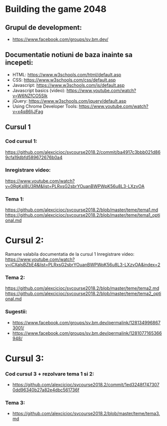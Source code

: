 # Building the game 2048

## Grupul de development:
* https://www.facebook.com/groups/sv.bm.dev/

## Documentatie notiuni de baza inainte sa incepeti:

* HTML: https://www.w3schools.com/html/default.asp
* CSS: https://www.w3schools.com/css/default.asp
* Javascript: https://www.w3schools.com/js/default.asp
* Javascript basics (video): https://www.youtube.com/watch?v=W6NZfCO5SIk
* jQuery: https://www.w3schools.com/jquery/default.asp
* Using Chrome Developer Tools: https://www.youtube.com/watch?v=x4q86IjJFag


## Cursul 1


### Cod cursul 1:
https://github.com/alexcicioc/svcourse2018.2/commit/ba4917c3bbb021d869cfa19dbfd589672676b0a4

### Inregistrare video:
https://www.youtube.com/watch?v=0RgKsI8U3RM&list=PLRxsG2sbrYOuanBWPWpK56u8L3-LXzvOA

### Tema 1:
https://github.com/alexcicioc/svcourse2018.2/blob/master/teme/tema1.md
https://github.com/alexcicioc/svcourse2018.2/blob/master/teme/tema1_optional.md

# Cursul 2:
Ramane valabila documentatia de la cursul 1
Inregistrare video:
https://www.youtube.com/watch?v=iCXalsBZbE4&list=PLRxsG2sbrYOuanBWPWpK56u8L3-LXzvOA&index=2

### Tema 2:
https://github.com/alexcicioc/svcourse2018.2/blob/master/teme/tema2.md
https://github.com/alexcicioc/svcourse2018.2/blob/master/teme/tema2_optional.md

### Sugestii:
* https://www.facebook.com/groups/sv.bm.dev/permalink/1281349968673001/
* https://www.facebook.com/groups/sv.bm.dev/permalink/1281077165366948/

# Cursul 3:

### Cod cursul 3 + rezolvare tema 1 si 2:
* https://github.com/alexcicioc/svcourse2018.2/commit/1ed3248f7473070dd96340b27a82e4dbc561736f

### Tema 3:
* https://github.com/alexcicioc/svcourse2018.2/blob/master/teme/tema3.md
